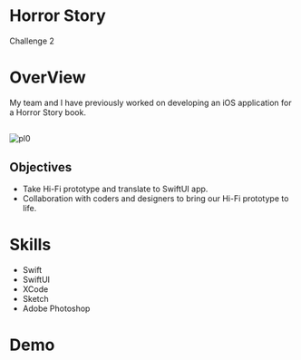 # Horror Story

Challenge 2

# OverView

My team and I have previously worked on developing an iOS application for a Horror Story book.

##
![pl0](https://github.com/Olga039/Horror-Story/assets/147190274/e3084ae5-ee76-4422-a09f-bcb7156314f8)

## Objectives
- Take Hi-Fi prototype and translate to SwiftUI app.
- Collaboration with coders and designers to bring our Hi-Fi prototype to life.

# Skills
- Swift
- SwiftUI
-  XCode
-  Sketch
-  Adobe Photoshop

# Demo


